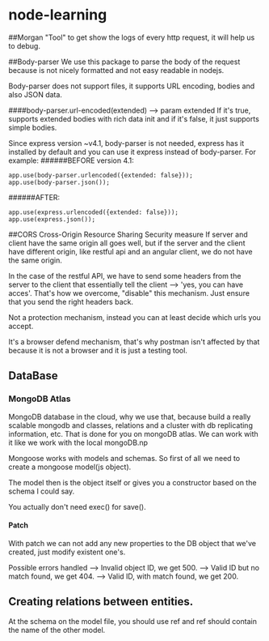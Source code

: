 # node-learning

##Morgan
"Tool" to get show the logs of every http request, it will help us to debug.

##Body-parser
We use this package to parse the body of the request because is not nicely formatted and not easy readable in nodejs.

Body-parser does not support files, it supports URL encoding, bodies and also JSON data. 

####body-parser.url-encoded(extended) --> param extended
If it's true, supports extended bodies with rich data init and if it's false, it just supports simple bodies.

Since express version ~v4.1, body-parser is not needed, express has it installed by default and you can use it express instead of body-parser. For example:
######BEFORE version 4.1:
```
app.use(body-parser.urlencoded({extended: false}));
app.use(body-parser.json()); 
```
######AFTER:
```
app.use(express.urlencoded({extended: false}));
app.use(express.json()); 
```


##CORS
Cross-Origin Resource Sharing
Security measure
If server and client have the same origin all goes well, but
if the server and the client have different origin, like restful api and an angular client, we do not have the same origin. 

In the case of the restful API, we have to send some headers from the server to the client that essentially tell the client --> 'yes, you can have acces'. That's how we overcome, "disable" this mechanism. Just ensure that you send the right headers back.

Not a protection mechanism, instead you can at least decide which urls you accept. 

It's a browser defend mechanism, that's why postman isn't affected by that because it is not a browser and it is just a testing tool.

## DataBase
### MongoDB Atlas
MongoDB database in the cloud, why we use that, because build a really scalable mongodb and classes, relations and a cluster with db replicating information, etc. That is done for you on mongoDB atlas. We can work with it like we work with the local mongoDB.np

Mongoose works with models and schemas. So first of all we need to create a mongoose model(js object).


The model then is the object itself or gives you a constructor based on the schema I could say.

You actually don't need exec() for save().

#### Patch
With patch we can not add any new properties to the DB object that we've created, just modify existent one's.

Possible errors handled --> Invalid object ID, we get 500.
                        --> Valid ID but no match found, we get 404.
                        --> Valid ID, with match found, we get 200.
## Creating relations between entities.
At the schema on the model file, you should use ref and ref should contain the name of the other model.